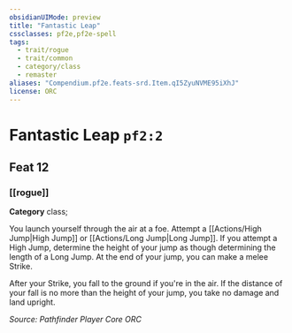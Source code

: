 ```yaml
---
obsidianUIMode: preview
title: "Fantastic Leap"
cssclasses: pf2e,pf2e-spell
tags:
  - trait/rogue
  - trait/common
  - category/class
  - remaster
aliases: "Compendium.pf2e.feats-srd.Item.qI5ZyuNVME95iXhJ"
license: ORC
---
```

# Fantastic Leap `pf2:2`
## Feat 12
### [[rogue]]

**Category** class; 




You launch yourself through the air at a foe. Attempt a [[Actions/High Jump|High Jump]] or [[Actions/Long Jump|Long Jump]]. If you attempt a High Jump, determine the height of your jump as though determining the length of a Long Jump. At the end of your jump, you can make a melee Strike.

After your Strike, you fall to the ground if you're in the air. If the distance of your fall is no more than the height of your jump, you take no damage and land upright.

*Source: Pathfinder Player Core*
*ORC*